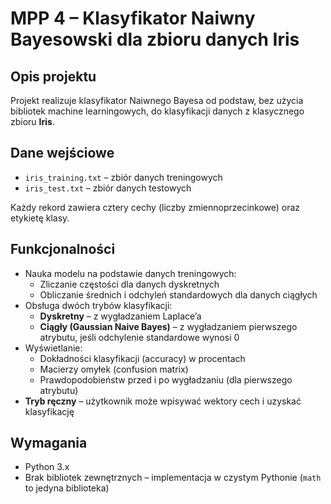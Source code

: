 # MPP 4 – Klasyfikator Naiwny Bayesowski dla zbioru danych Iris

## Opis projektu

Projekt realizuje klasyfikator Naiwnego Bayesa od podstaw, bez użycia bibliotek machine learningowych, do klasyfikacji danych z klasycznego zbioru **Iris**.

## Dane wejściowe

- `iris_training.txt` – zbiór danych treningowych  
- `iris_test.txt` – zbiór danych testowych

Każdy rekord zawiera cztery cechy (liczby zmiennoprzecinkowe) oraz etykietę klasy.

## Funkcjonalności

- Nauka modelu na podstawie danych treningowych:
  - Zliczanie częstości dla danych dyskretnych
  - Obliczanie średnich i odchyleń standardowych dla danych ciągłych
- Obsługa dwóch trybów klasyfikacji:
  - **Dyskretny** – z wygładzaniem Laplace’a
  - **Ciągły (Gaussian Naive Bayes)** – z wygładzaniem pierwszego atrybutu, jeśli odchylenie standardowe wynosi 0
- Wyświetlanie:
  - Dokładności klasyfikacji (accuracy) w procentach
  - Macierzy omyłek (confusion matrix)
  - Prawdopodobieństw przed i po wygładzaniu (dla pierwszego atrybutu)
- **Tryb ręczny** – użytkownik może wpisywać wektory cech i uzyskać klasyfikację

## Wymagania

- Python 3.x
- Brak bibliotek zewnętrznych – implementacja w czystym Pythonie (`math` to jedyna biblioteka)


